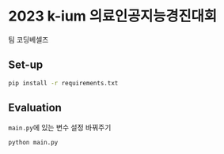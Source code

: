 # 2023 k-ium 의료인공지능경진대회

팀 코딩베셀즈

## Set-up

```bash
pip install -r requirements.txt
```

## Evaluation

`main.py`에 있는 변수 설정 바꿔주기

```bash
python main.py
```
